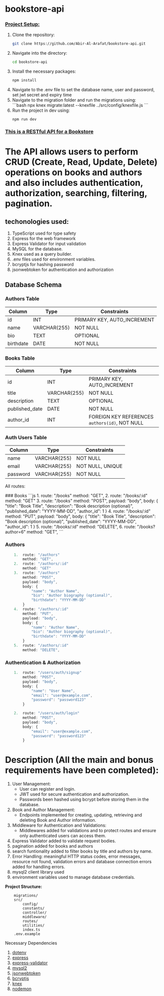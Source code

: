 # bookstore-api

### <u><b>Project Setup:</b></u>

<ol>
<li>Clone the repository: </li>

```bash
git clone https://github.com/Abir-Al-Arafat/bookstore-api.git
```

<li>Navigate into the directory:</li>

```bash
cd bookstore-api
```

<li>Install the necessary packages:</li>

```bash
npm install
```

<li>Navigate to the .env file to set the database name, user and password, set jwt secret and expiry time </li>

<li>Navigate to the migration folder and run the migrations using: </li>
```bash
npx knex migrate:latest --knexfile ../src/config/knexfile.js
```

<li>Run the project in dev using:</li>

```node
npm run dev
```

</ol>

### <u><b>This is a RESTful API for a Bookstore</b></u>

# The API allows users to perform CRUD (Create, Read, Update, Delete) operations on books and authors and also includes authentication, authorization, searching, filtering, pagination.

## techonologies used:

1. TypeScript used for type safety
2. Express for the web framework
3. Express Validator for input validation
4. MySQL for the database.
5. Knex used as a query builder.
6. .env files used for environment variables.
7. bcryptjs for hashing password
8. jsonwebtoken for authentication and authorization

## Database Schema

### Authors Table

| Column    | Type         | Constraints                 |
| --------- | ------------ | --------------------------- |
| id        | INT          | PRIMARY KEY, AUTO_INCREMENT |
| name      | VARCHAR(255) | NOT NULL                    |
| bio       | TEXT         | OPTIONAL                    |
| birthdate | DATE         | NOT NULL                    |

### Books Table

| Column         | Type         | Constraints                                    |
| -------------- | ------------ | ---------------------------------------------- |
| id             | INT          | PRIMARY KEY, AUTO_INCREMENT                    |
| title          | VARCHAR(255) | NOT NULL                                       |
| description    | TEXT         | OPTIONAL                                       |
| published_date | DATE         | NOT NULL                                       |
| author_id      | INT          | FOREIGN KEY REFERENCES `authors(id)`, NOT NULL |

### Auth Users Table

| Column   | Type         | Constraints      |
| -------- | ------------ | ---------------- |
| name     | VARCHAR(255) | NOT NULL         |
| email    | VARCHAR(255) | NOT NULL, UNIQUE |
| password | VARCHAR(255) | NOT NULL         |

<p>All routes:</p>
### Books
```js
    1.  route: "/books"
        method: "GET",
    2.  route: "/books/:id"
        method: "GET"
    3.  route: "/books"
        method: "POST",
        payload: "body",
        body: {
            "title": "Book Title",
            "description": "Book description (optional)",
            "published_date": "YYYY-MM-DD",
            "author_id": 1
        }
    4.  route: "/books/:id"
        method: "PUT",
        payload: "body",
        body: {
            "title": "Book Title",
            "description": "Book description (optional)",
            "published_date": "YYYY-MM-DD",
            "author_id": 1
        }
    5.  route: "/books/:id"
        method: "DELETE",
    6.  route: "/books?author=6"
        method: "GET",
```

### Authors

```js
    1.  route: "/authors"
        method: "GET",
    2.  route: "/authors/:id"
        method: "GET"
    3.  route: "/authors"
        method: "POST",
        payload: "body",
        body: {
            "name": "Author Name",
            "bio": "Author biography (optional)",
            "birthdate": "YYYY-MM-DD"
        }
    4.  route: "/authors/:id"
        method: "PUT",
        payload: "body",
        body: {
            "name": "Author Name",
            "bio": "Author biography (optional)",
            "birthdate": "YYYY-MM-DD"
        }
    5.  route: "/authors/:id"
        method: "DELETE",
```

### Authentication & Authorization

```js
    1.  route: "/users/auth/signup"
        method: "POST",
        payload: "body",
        body: {
            "name": "User Name",
            "email": "user@example.com",
            "password": "password123"
        }

    2.  route: "/users/auth/login"
        method: "POST",
        payload: "body",
        body: {
            "email": "user@example.com",
            "password": "password123"
        }
```

# Description (All the main and bonus requirements have been completed):

1. User Management:
   - User can register and login.
   - JWT used for secure authentication and authorization.
   - Passwords been hashed using bcrypt before storing them in the database.
2. Book and Author Management:
   - Endpoints implemented for creating, updating, retrieving and deleting Book and Author information.
3. Middleware for Authentication and Validations:
   - Middlewares added for validations and to protect routes and ensure only authenticated users can access them.
4. Express Validator added to validate request bodies.
5. pagination added for books and authors
6. search funtionality added to filter books by title and authors by name.
7. Error Handling: meaningful HTTP status codes, error messages, resource not found, validation errors and database connection errors added for handling errors.
8. mysql2 client library used
9. environment variables used to manage database credentials.

<p><strong>Project  Structure:</strong></p>

```
    migrations/
    src/
        config/
        constants/
        controller/
        middleware/
        routes/
        utilities/
        index.ts
    .env.example
```

<span>Necessary Dependencies</span>

<ol>
    <li>
        <a href="https://www.npmjs.com/package/dotenv">dotenv</a>
    </li>
    <li>
        <a href="https://www.npmjs.com/package/express">express</a>
    </li>
    <li>
        <a href="https://www.npmjs.com/package/express-validator">express-validator</a>
    </li>
    <li>
        <a href="https://www.npmjs.com/package/mysql2">mysql2</a>
    </li>
    <li>
        <a href="https://www.npmjs.com/package/jsonwebtoken">jsonwebtoken</a>
    </li>
    <li>
        <a href="https://www.npmjs.com/package/bcryptjs">bcryptjs</a>
    </li>
    <li>
        <a href="https://www.npmjs.com/package/knex">knex</a>
    </li>
    <li>
        <a href="https://www.npmjs.com/package/nodemon">nodemon</a>
    </li>
</ol>
